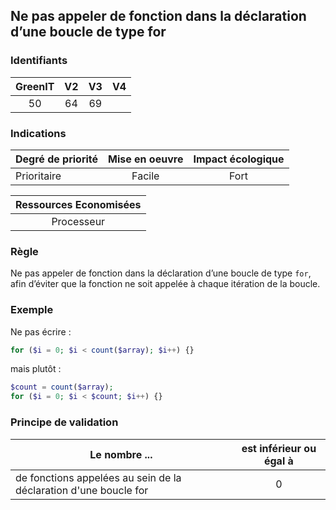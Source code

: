 ## Ne pas appeler de fonction dans la déclaration d’une boucle de type for

### Identifiants

| GreenIT |  V2  |  V3  |  V4  |
|:-------:|:----:|:----:|:----:|
|   50   | 64  | 69  |      |

### Indications

| Degré de priorité |      Mise en oeuvre       |  Impact écologique    | 
|-------------------|:-------------------------:|:---------------------:|
|  Prioritaire      |  Facile                   |    Fort               | 


|Ressources Economisées                                      |
|:----------------------------------------------------------:|
|  Processeur  |

### Règle

Ne pas appeler de fonction dans la déclaration d’une boucle de type `for`, afin d’éviter que la fonction ne soit appelée à chaque itération de la boucle.

### Exemple

Ne pas écrire :
```php
for ($i = 0; $i < count($array); $i++) {}
```
mais plutôt :
```php
$count = count($array);
for ($i = 0; $i < $count; $i++) {}
```

### Principe de validation

| Le nombre ...     | est inférieur ou égal à   |  
|-------------------|:-------------------------:|
| de fonctions appelées au sein de la déclaration d'une boucle for  | 0  |
